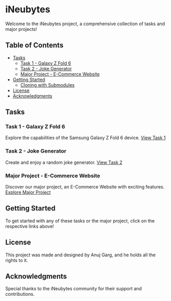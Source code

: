# iNeubytes

Welcome to the iNeubytes project, a comprehensive collection of tasks and major projects!

## Table of Contents
  - [Tasks](#tasks)
    - [Task 1 - Galaxy Z Fold 6](#task-1---galaxy-z-fold-6)
    - [Task 2 - Joke Generator](#task-2---joke-generator)
    - [Major Project - E-Commerce Website](#major-project---e-commerce-website)
  - [Getting Started](#getting-started)
    - [Cloning with Submodules](#cloning-with-submodules)
  - [License](#license)
  - [Acknowledgments](#acknowledgments)

## Tasks

### Task 1 - Galaxy Z Fold 6
Explore the capabilities of the Samsung Galaxy Z Fold 6 device.
[View Task 1](https://anuj3366.github.io/Galaxy-Z-Fold-6/)

### Task 2 - Joke Generator
Create and enjoy a random joke generator.
[View Task 2](https://anuj3366.github.io/Joke-Generator/)

### Major Project - E-Commerce Website
Discover our major project, an E-Commerce Website with exciting features.
[Explore Major Project](https://anuj3366.github.io/E-Commerce-Website/)

## Getting Started

To get started with any of these tasks or the major project, click on the respective links above!

## License

This project was made and designed by Anuj Garg, and he holds all the rights to it.

## Acknowledgments

Special thanks to the iNeubytes community for their support and contributions.
